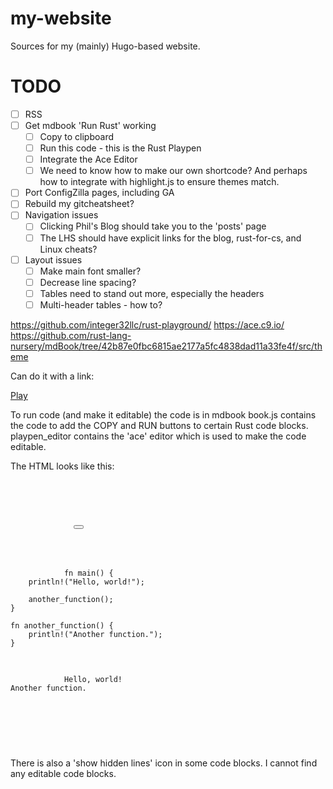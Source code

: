 # my-website

Sources for my (mainly) Hugo-based website.


# TODO
* [ ] RSS
* [ ] Get mdbook 'Run Rust' working
    * [ ] Copy to clipboard
    * [ ] Run this code - this is the Rust Playpen
    * [ ] Integrate the Ace Editor
    * [ ] We need to know how to make our own shortcode? And perhaps how to integrate
          with highlight.js to ensure themes match.

* [ ] Port ConfigZilla pages, including GA
* [ ] Rebuild my gitcheatsheet?
* [ ] Navigation issues
    * [ ] Clicking Phil's Blog should take you to the 'posts' page
    * [ ] The LHS should have explicit links for the blog, rust-for-cs, and Linux cheats?
* [ ] Layout issues
    * [ ] Make main font smaller?
    * [ ] Decrease line spacing?
    * [ ] Tables need to stand out more, especially the headers
    * [ ] Multi-header tables - how to?

https://github.com/integer32llc/rust-playground/
https://ace.c9.io/
https://github.com/rust-lang-nursery/mdBook/tree/42b87e0fbc6815ae2177a5fc4838dad11a33fe4f/src/theme


Can do it with a link:

<a href='https://play.integer32.com/?code=fn main() { println!("hello world!"); }'>Play</a>




To run code (and make it editable) the code is in mdbook
book.js contains the code to add the COPY and RUN buttons to certain Rust code blocks.
playpen_editor contains the 'ace' editor which is used to make the code editable.

The HTML looks like this:


<pre>
    <pre class="playpen">
        <div class="buttons">
            <button class="fa fa-copy clip-button" title="Copy to clipboard" aria-label="Copy to clipboard"><i class="tooltiptext"></i></button>
            <button class="fa fa-play play-button" title="Run this code" aria-label="Run this code" hidden=""></button>
        </div>
        <code class="language-rust hljs">
            <span class="hljs-function"><span class="hljs-keyword">fn</span> <span class="hljs-title">main</span></span>() {
    <span class="hljs-built_in">println!</span>(<span class="hljs-string">"Hello, world!"</span>);

    another_function();
}

<span class="hljs-function"><span class="hljs-keyword">fn</span> <span class="hljs-title">another_function</span></span>() {
    <span class="hljs-built_in">println!</span>(<span class="hljs-string">"Another function."</span>);
}

        </code>
        <code class="result hljs language-bash">
            Hello, world!<br>Another function.<br>
        </code>
    </pre>
</pre>



There is also a 'show hidden lines' icon in some code blocks.
I cannot find any editable code blocks.

